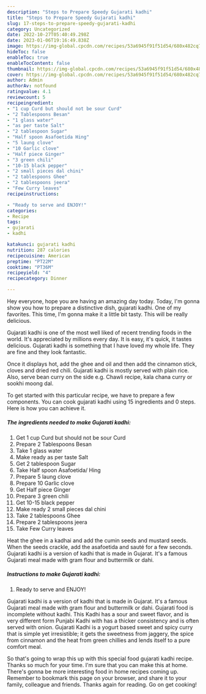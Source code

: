 ```yaml
---
description: "Steps to Prepare Speedy Gujarati kadhi"
title: "Steps to Prepare Speedy Gujarati kadhi"
slug: 17-steps-to-prepare-speedy-gujarati-kadhi
category: Uncategorized
date: 2022-10-27T05:40:49.298Z
date: 2023-01-06T19:16:49.838Z
image: https://img-global.cpcdn.com/recipes/53a6945f91f51d54/680x482cq70/gujarati-kadhi-recipe-main-photo.jpg
hideToc: false
enableToc: true
enableTocContent: false
thumbnail: https://img-global.cpcdn.com/recipes/53a6945f91f51d54/680x482cq70/gujarati-kadhi-recipe-main-photo.jpg
cover: https://img-global.cpcdn.com/recipes/53a6945f91f51d54/680x482cq70/gujarati-kadhi-recipe-main-photo.jpg
author: Admin
authorAv: notfound
ratingvalue: 4.1
reviewcount: 5
recipeingredient:
- "1 cup Curd but should not be sour Curd"
- "2 Tablespoons Besan"
- "1 glass water"
- "as per taste Salt"
- "2 tablespoon Sugar"
- "Half spoon Asafoetida Hing"
- "5 laung clove"
- "10 Garlic clove"
- "Half piece Ginger"
- "3 green chili"
- "10-15 black pepper"
- "2 small pieces dal chini"
- "2 tablespoons Ghee"
- "2 tablespoons jeera"
- "Few Curry leaves"
recipeinstructions:

- "Ready to serve and ENJOY!"
categories:
- Recipe
tags:
- gujarati
- kadhi

katakunci: gujarati kadhi 
nutrition: 287 calories
recipecuisine: American
preptime: "PT22M"
cooktime: "PT36M"
recipeyield: "4"
recipecategory: Dinner

---
```



Hey everyone, hope you are having an amazing day today. Today, I'm gonna show you how to prepare a distinctive dish, gujarati kadhi. One of my favorites. This time, I'm gonna make it a little bit tasty. This will be really delicious.

Gujarati kadhi is one of the most well liked of recent trending foods in the world. It's appreciated by millions every day. It is easy, it's quick, it tastes delicious. Gujarati kadhi is something that I have loved my whole life. They are fine and they look fantastic.

Once it displays hot, add the ghee and oil and then add the cinnamon stick, cloves and dried red chili. Gujarati kadhi is mostly served with plain rice. Also, serve bean curry on the side e.g. Chawli recipe, kala chana curry or sookhi moong dal.


To get started with this particular recipe, we have to prepare a few components. You can cook gujarati kadhi using 15 ingredients and 0 steps. Here is how you can achieve it.

<!--inarticleads1-->

##### The ingredients needed to make Gujarati kadhi:

1. Get 1 cup Curd but should not be sour Curd
1. Prepare 2 Tablespoons Besan
1. Take 1 glass water
1. Make ready as per taste Salt
1. Get 2 tablespoon Sugar
1. Take Half spoon Asafoetida/ Hing
1. Prepare 5 laung clove
1. Prepare 10 Garlic clove
1. Get Half piece Ginger
1. Prepare 3 green chili
1. Get 10-15 black pepper
1. Make ready 2 small pieces dal chini
1. Take 2 tablespoons Ghee
1. Prepare 2 tablespoons jeera
1. Take Few Curry leaves


Heat the ghee in a kadhai and add the cumin seeds and mustard seeds. When the seeds crackle, add the asafoetida and sauté for a few seconds. Gujarati kadhi is a version of kadhi that is made in Gujarat. It&#39;s a famous Gujarati meal made with gram flour and buttermilk or dahi. 

<!--inarticleads2-->

##### Instructions to make Gujarati kadhi:


1. Ready to serve and ENJOY!

Gujarati kadhi is a version of kadhi that is made in Gujarat. It&#39;s a famous Gujarati meal made with gram flour and buttermilk or dahi. Gujarati food is incomplete without kadhi. This Kadhi has a sour and sweet flavor, and is very different form Punjabi Kadhi with has a thicker consistency and is often served with onion. Gujarati Kadhi is a yogurt based sweet and spicy curry that is simple yet irresistible; it gets the sweetness from jaggery, the spice from cinnamon and the heat from green chillies and lends itself to a pure comfort meal. 

So that's going to wrap this up with this special food gujarati kadhi recipe. Thanks so much for your time. I'm sure that you can make this at home. There's gonna be more interesting food in home recipes coming up. Remember to bookmark this page on your browser, and share it to your family, colleague and friends. Thanks again for reading. Go on get cooking!
